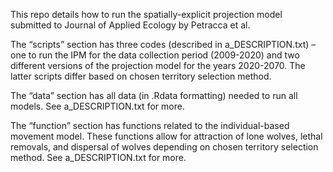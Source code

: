 
This repo details how to run the spatially-explicit projection model
submitted to Journal of Applied  Ecology by Petracca et al. 

The “scripts” section has three codes (described in a_DESCRIPTION.txt) –
one to run the IPM for the data collection period (2009-2020) and two
different versions of the projection model for the years 2020-2070. The
latter scripts differ based on chosen territory selection method.

The “data” section has all data (in .Rdata formatting) needed to run all
models. See a_DESCRIPTION.txt for more.

The “function” section has functions related to the individual-based
movement model. These functions allow for attraction of lone wolves,
lethal removals, and dispersal of wolves depending on chosen territory
selection method. See a_DESCRIPTION.txt for more.

